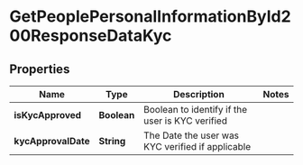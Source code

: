 

# GetPeoplePersonalInformationById200ResponseDataKyc


## Properties

| Name | Type | Description | Notes |
|------------ | ------------- | ------------- | -------------|
|**isKycApproved** | **Boolean** | Boolean to identify if the user is KYC verified |  |
|**kycApprovalDate** | **String** | The Date the user was KYC verified if applicable |  |



